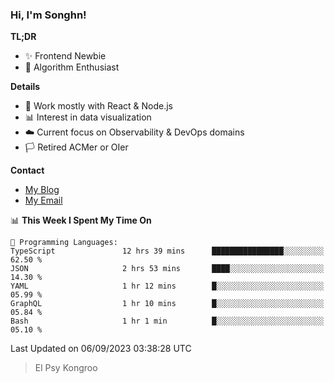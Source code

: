 ### Hi, I'm Songhn!

**TL;DR**

- ✨ Frontend Newbie
- 🎈 Algorithm Enthusiast

**Details**

- 🎯 Work mostly with React & Node.js
- 📊 Interest in data visualization
- ☁️ Current focus on Observability & DevOps domains
- 🏳️ Retired ACMer or OIer

**Contact**
- [My Blog](https://blog.songhn.com)
- [My Email](mailto:songhn233@gmail.com)

<!--START_SECTION:waka-->
📊 **This Week I Spent My Time On** 

```text
💬 Programming Languages: 
TypeScript               12 hrs 39 mins      ████████████████░░░░░░░░░   62.50 % 
JSON                     2 hrs 53 mins       ████░░░░░░░░░░░░░░░░░░░░░   14.30 % 
YAML                     1 hr 12 mins        █░░░░░░░░░░░░░░░░░░░░░░░░   05.99 % 
GraphQL                  1 hr 10 mins        █░░░░░░░░░░░░░░░░░░░░░░░░   05.84 % 
Bash                     1 hr 1 min          █░░░░░░░░░░░░░░░░░░░░░░░░   05.10 % 
```


 Last Updated on 06/09/2023 03:38:28 UTC
<!--END_SECTION:waka-->

> El Psy Kongroo
